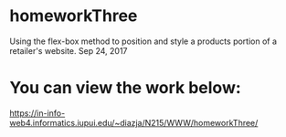 # homeworkThree

Using the flex-box method to position and style a products portion of a retailer's website.
Sep 24, 2017

# You can view the work below:
https://in-info-web4.informatics.iupui.edu/~diazja/N215/WWW/homeworkThree/

